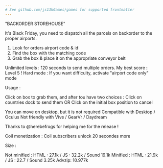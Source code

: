 ```yaml
---
# See github.com/js13kGames/games for supported frontmatter
---
```

"BACKORDER STOREHOUSE" 

It's Black Friday, you need to dispatch all the parcels on backorder to the proper airports.

1. Look for orders airport code & id
2. Find the box with the matching code
3. Grab the box & place it on the appropriate conveyor belt

Unlimited levels : 120 seconds to send multiple orders. My best score : Level 5 !
Hard mode : If you want difficulty, activate "airport code only" mode

Usage :

Click on box to grab them, and after tou have two choices :
    Click on countries dock to send them OR
    Click on the initial box position to cancel

You can move on desktop, but it is not required
Compatible with Desktop / Oculus
Not friendly with Vive / GearVr / Daydream

Thanks to @herebefrogs for helping me for the release !

Coil monetization : 
Coil subscribers unlock 20 secondes more 

Size : 

Not minified : HTML : 27.1k / JS : 32.2k / Sound 19.1k
Minified : HTML : 21.9k / JS : 22.7 / Sound 3.25k
Advzip: 10.977k